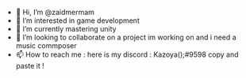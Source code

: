 - 👋 Hi, I’m @zaidmermam
- 👀 I’m interested in game development
- 🌱 I’m currently mastering unity
- 💞️ I’m looking to collaborate on a project im working on and i need a music commposer 
- 📫 How to reach me : here is my discord : Kazoya();#9598 copy and paste it !

<!---
zaidmermam/zaidmermam is a ✨ special ✨ repository because its `README.md` (this file) appears on your GitHub profile.
You can click the Preview link to take a look at your changes.
--->
